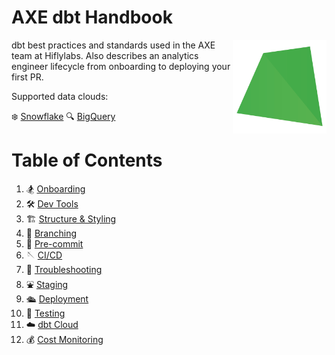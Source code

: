 # AXE dbt Handbook

[<img src="misc/hifly.png" align="right" width="150">](https://www.getdbt.com/)

dbt best practices and standards used in the AXE team at Hiflylabs. Also describes an analytics engineer lifecycle from onboarding to deploying your first PR.

Supported data clouds:

❄️ [Snowflake](https://www.snowflake.com/)
🔍 [BigQuery](https://cloud.google.com/bigquery)
# Table of Contents
1. 🏂 [Onboarding](/sections/onboarding.md)
2. 🛠️ [Dev Tools](/sections/dev_tools.md)
3. 🏗️ [Structure & Styling](/sections/structure.md)
4. 🎋 [Branching](/sections/branching.md)
5. 📐 [Pre-commit](/sections/pre_commit.md)
6. 🪡 [CI/CD](/sections/cicd.md)
7. 🧰 [Troubleshooting](/sections/troubleshooting.md)
8. ⛲ [Staging](/sections/staging.md)
9. 🛳️ [Deployment](/sections/deployment.md)
10. 🧪 [Testing](/sections/testing.md)
11. ☁️ [dbt Cloud](/sections/dbt_cloud.md)
12. 💰 [Cost Monitoring](/sections/cost_monitoring.md)

